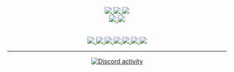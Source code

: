 <!--
# Welcome to my GitHub Profile 👋
INTRODUCTION:

<p align="center">
o/<br>
I'm Tim.<br>
Student at <a href="https://www.th-koeln.de/en/">TH Köln</a>.<br>
Currently working on learning C.<br><br>
</p>
-->

<!--
STATISTICS:
-->

<p align="center">
  <a href="https://github.com/npxtune">
    <img src="http://github-profile-summary-cards.vercel.app/api/cards/profile-details?username=npxtune&theme=transparent"/>
    <img src="https://github-readme-streak-stats-inky.vercel.app?user=npxtune&theme=transparent&hide_border=true&date_format=j%20M%5B%20Y%5D"/>
    <img src="http://github-profile-summary-cards.vercel.app/api/cards/stats?username=npxtune&theme=transparent"/><br>
    <img src="http://github-profile-summary-cards.vercel.app/api/cards/repos-per-language?username=npxtune&theme=transparent">
    <img src="http://github-profile-summary-cards.vercel.app/api/cards/most-commit-language?username=npxtune&theme=transparent">
  </a><br><br>
</p>

<!--
LOGO SECTION FOR LANGUAGES & OS:
-->

<p align="center">
  <a href="https://github.com/npxtune">
    <img src="https://img.shields.io/badge/c-black?style=for-the-badge&logo=c"/>
    <img src="https://img.shields.io/badge/clion-black?style=for-the-badge&logo=clion"/>
    <img src="https://img.shields.io/badge/macos-black?style=for-the-badge&logo=macos"/>
    <img src="https://img.shields.io/badge/linux-black?style=for-the-badge&logo=linux"/>
    <img src="https://img.shields.io/badge/raylib-black?style=for-the-badge&logo=raylib"/>
    <img src="https://img.shields.io/badge/opengl-black?style=for-the-badge&logo=opengl"/>
    <img src="https://img.shields.io/badge/vulkan-black?style=for-the-badge&logo=vulkan"/>
  </a>
</p>

---

<p align="center">
  <a href="https://discord.com/users/363401200936419330">
  <picture>
    <source media="(prefers-color-scheme: dark)" srcset="https://lanyard.kyrie25.me/api/363401200936419330?theme=dark&showDisplayName=true&borderRadius=0px&idleMessage=Doing%20stuff...">
    <source media="(prefers-color-scheme: light)" srcset="https://lanyard.kyrie25.me/api/363401200936419330?theme=light&showDisplayName=true&borderRadius=0px&idleMessage=Doing%20stuff...">
    <img alt="Discord activity">
  </picture>
  </a><br>
</p>

<!--
the end ™️
-->
